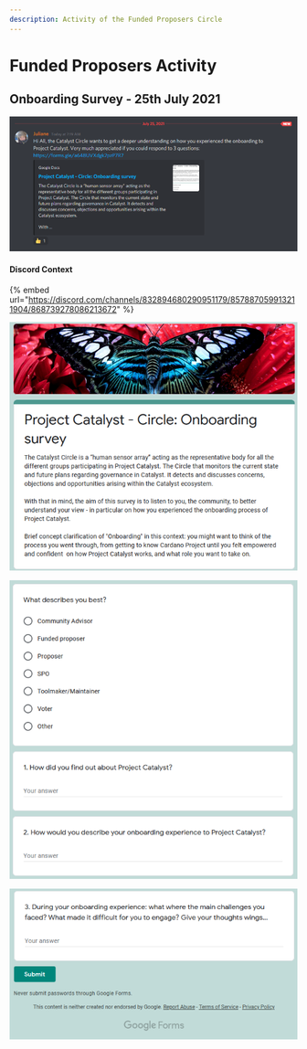 ```yaml
---
description: Activity of the Funded Proposers Circle
---
```


# Funded Proposers Activity

## Onboarding Survey - 25th July 2021

![Onboarding Survey](../.gitbook/assets/2021-07-25-1-.png)

#### Discord Context

{% embed url="https://discord.com/channels/832894680290951179/857887059913211904/868739278086213672" %}

![](../.gitbook/assets/2021-07-25.png)

![](../.gitbook/assets/2021-07-25-2-.png)

![](../.gitbook/assets/2021-07-25-3-.png)

